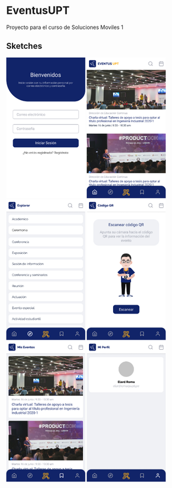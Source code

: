 # EventusUPT
Proyecto para el curso de Soluciones Moviles 1

## Sketches
<img src="https://github.com/anngelnts/EventusUPT/blob/master/sketches/Login.jpg?raw=true" width="210" height="373" /> <img src="https://github.com/anngelnts/EventusUPT/blob/master/sketches/Home.jpg?raw=true" width="210" height="373" /> <img src="https://github.com/anngelnts/EventusUPT/blob/master/sketches/Explore.jpg?raw=true" width="210" height="373" /> <img src="https://github.com/anngelnts/EventusUPT/blob/master/sketches/QR.jpg?raw=true" width="210" height="373" /> <img src="https://github.com/anngelnts/EventusUPT/blob/master/sketches/Event.jpg?raw=true" width="210" height="373" /> <img src="https://github.com/anngelnts/EventusUPT/blob/master/sketches/Profile.jpg?raw=true" width="210" height="373" />
